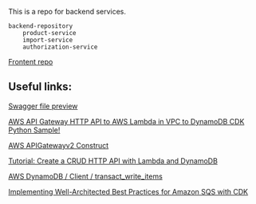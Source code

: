 This is a repo for backend services.   
```
backend-repository
    product-service
    import-service
    authorization-service
```

[Frontent repo](https://github.com/andreyks/nodejs-aws-shop-react)

## Useful links:
[Swagger file preview](https://editor.swagger.io/)

[AWS API Gateway HTTP API to AWS Lambda in VPC to DynamoDB CDK Python Sample!](https://github.com/aws-samples/aws-cdk-examples/tree/2599de6c9c1ce489ff74e67c39e8df213c1c55ec/python/apigw-http-api-lambda-dynamodb-python-cdk)

[AWS APIGatewayv2 Construct](https://docs.aws.amazon.com/cdk/api/v2/python/aws_cdk.aws_apigatewayv2/README.html)

[Tutorial: Create a CRUD HTTP API with Lambda and DynamoDB](https://docs.aws.amazon.com/apigateway/latest/developerguide/http-api-dynamo-db.html#http-api-dynamo-db-create-function)

[AWS DynamoDB / Client / transact_write_items](https://boto3.amazonaws.com/v1/documentation/api/latest/reference/services/dynamodb/client/transact_write_items.html)

[Implementing Well-Architected Best Practices for Amazon SQS with CDK](https://github.com/aws-samples/amazon-sqs-best-practices-cdk/tree/main)
